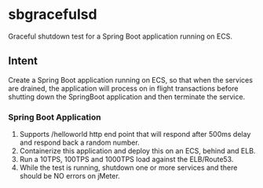 # sbgracefulsd
Graceful shutdown test for a Spring Boot application running on ECS.

## Intent
Create a Spring Boot application running on ECS, so that when the services are 
drained, the application will process on in flight transactions before shutting down
the SpringBoot application and then terminate the service.

### Spring Boot Application
1.  Supports /helloworld http end point that will respond after 500ms delay
and respond back a random number.
1.  Containerize this application and deploy this on an ECS, behind and ELB.
1.  Run a 10TPS, 100TPS and 1000TPS load against the ELB/Route53.
1.  While the test is running, shutdown one or more services and there should 
be NO errors on jMeter.
